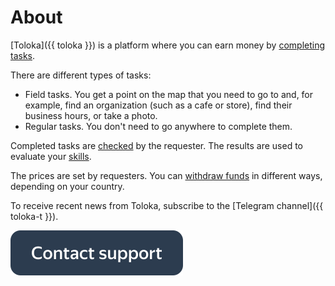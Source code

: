# About

[Toloka]({{ toloka }}) is a platform where you can earn money by [completing tasks](tasks.md).

There are different types of tasks:

- Field tasks. You get a point on the map that you need to go to and, for example, find an organization (such as a cafe or store), find their business hours, or take a photo.
- Regular tasks. You don't need to go anywhere to complete them.
    
Completed tasks are [checked](priemka.md) by the requester. The results are used to evaluate your [skills](skills.md).

The prices are set by requesters. You can [withdraw funds](pay/about.md) in different ways, depending on your country.

To receive recent news from Toloka, subscribe to the [Telegram channel]({{ toloka-t }}).

[![](../_assets/buttons/contact-support.svg)](troubleshooting/troubleshooting.md#not_working_properly)
